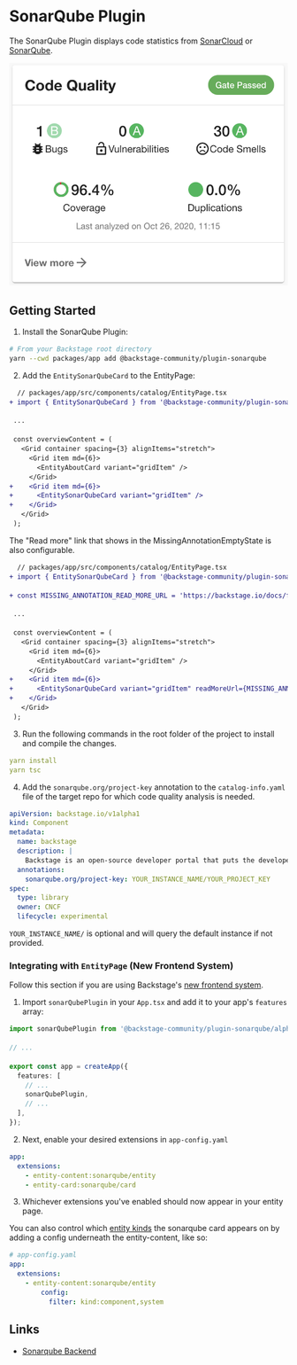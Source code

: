 # SonarQube Plugin

The SonarQube Plugin displays code statistics from [SonarCloud](https://sonarcloud.io) or [SonarQube](https://sonarqube.com).

![Sonar Card](./docs/sonar-card.png)

## Getting Started

1. Install the SonarQube Plugin:

```bash
# From your Backstage root directory
yarn --cwd packages/app add @backstage-community/plugin-sonarqube
```

2. Add the `EntitySonarQubeCard` to the EntityPage:

```diff
  // packages/app/src/components/catalog/EntityPage.tsx
+ import { EntitySonarQubeCard } from '@backstage-community/plugin-sonarqube';

 ...

 const overviewContent = (
   <Grid container spacing={3} alignItems="stretch">
     <Grid item md={6}>
       <EntityAboutCard variant="gridItem" />
     </Grid>
+    <Grid item md={6}>
+      <EntitySonarQubeCard variant="gridItem" />
+    </Grid>
   </Grid>
 );
```

The "Read more" link that shows in the MissingAnnotationEmptyState is also configurable.

```diff
  // packages/app/src/components/catalog/EntityPage.tsx
+ import { EntitySonarQubeCard } from '@backstage-community/plugin-sonarqube';

+ const MISSING_ANNOTATION_READ_MORE_URL = 'https://backstage.io/docs/features/software-catalog/descriptor';

 ...

 const overviewContent = (
   <Grid container spacing={3} alignItems="stretch">
     <Grid item md={6}>
       <EntityAboutCard variant="gridItem" />
     </Grid>
+    <Grid item md={6}>
+      <EntitySonarQubeCard variant="gridItem" readMoreUrl={MISSING_ANNOTATION_READ_MORE_URL} />
+    </Grid>
   </Grid>
 );
```

3. Run the following commands in the root folder of the project to install and compile the changes.

```yaml
yarn install
yarn tsc
```

4. Add the `sonarqube.org/project-key` annotation to the `catalog-info.yaml` file of the target repo for which code quality analysis is needed.

```yaml
apiVersion: backstage.io/v1alpha1
kind: Component
metadata:
  name: backstage
  description: |
    Backstage is an open-source developer portal that puts the developer experience first.
  annotations:
    sonarqube.org/project-key: YOUR_INSTANCE_NAME/YOUR_PROJECT_KEY
spec:
  type: library
  owner: CNCF
  lifecycle: experimental
```

`YOUR_INSTANCE_NAME/` is optional and will query the default instance if not provided.

### Integrating with `EntityPage` (New Frontend System)

Follow this section if you are using Backstage's [new frontend system](https://backstage.io/docs/frontend-system/).

1. Import `sonarQubePlugin` in your `App.tsx` and add it to your app's `features` array:

```typescript
import sonarQubePlugin from '@backstage-community/plugin-sonarqube/alpha';

// ...

export const app = createApp({
  features: [
    // ...
    sonarQubePlugin,
    // ...
  ],
});
```

2. Next, enable your desired extensions in `app-config.yaml`

```yaml
app:
  extensions:
    - entity-content:sonarqube/entity
    - entity-card:sonarqube/card
```

3. Whichever extensions you've enabled should now appear in your entity page.

You can also control which [entity kinds](https://backstage.io/docs/features/software-catalog/system-model) the sonarqube card appears on by adding a config underneath the entity-content, like so:

```yaml
# app-config.yaml
app:
  extensions:
    - entity-content:sonarqube/entity
        config:
          filter: kind:component,system
```

## Links

- [Sonarqube Backend](../sonarqube-backend/README.md)

